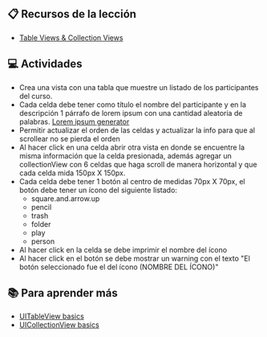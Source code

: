 ## :clipboard: Recursos de la lección

- [Table Views & Collection Views](https://drive.google.com/file/d/1wjF9k6weNs7a_TxiOM2S6c_UYYFx4g6z/preview)

## :computer: Actividades

- Crea una vista con una tabla que muestre un listado de los participantes del curso. 
- Cada celda debe tener como título el nombre del participante y en la descripción 1 párrafo de lorem ipsum con una cantidad aleatoria de palabras. [Lorem ipsum generator](https://loremipsum.io/)
- Permitir actualizar el orden de las celdas y actualizar la info para que al scrollear no se pierda el orden
- Al hacer click en una celda abrir otra vista en donde se encuentre la misma información que la celda presionada, además agregar un collectionView con 6 celdas que haga scroll de manera horizontal y que cada celda mida 150px X 150px.
- Cada celda debe tener 1 botón al centro de medidas 70px X 70px, el botón debe tener un ícono del siguiente listado:
    - square.and.arrow.up
    - pencil
    - trash
    - folder
    - play
    - person
- Al hacer click en la celda se debe imprimir el nombre del ícono
- Al hacer click en el botón se debe mostrar un warning con el texto "El botón seleccionado fue el del ícono (NOMBRE DEL ÍCONO)"


## :books: Para aprender más

- [UITableView basics](https://medium.com/@vialyx/ios-dev-course-uitableview-67ac33ce760e)
- [UICollectionView basics](https://medium.com/@vialyx/ios-dev-course-uicollectionview-a3482ab5633)
